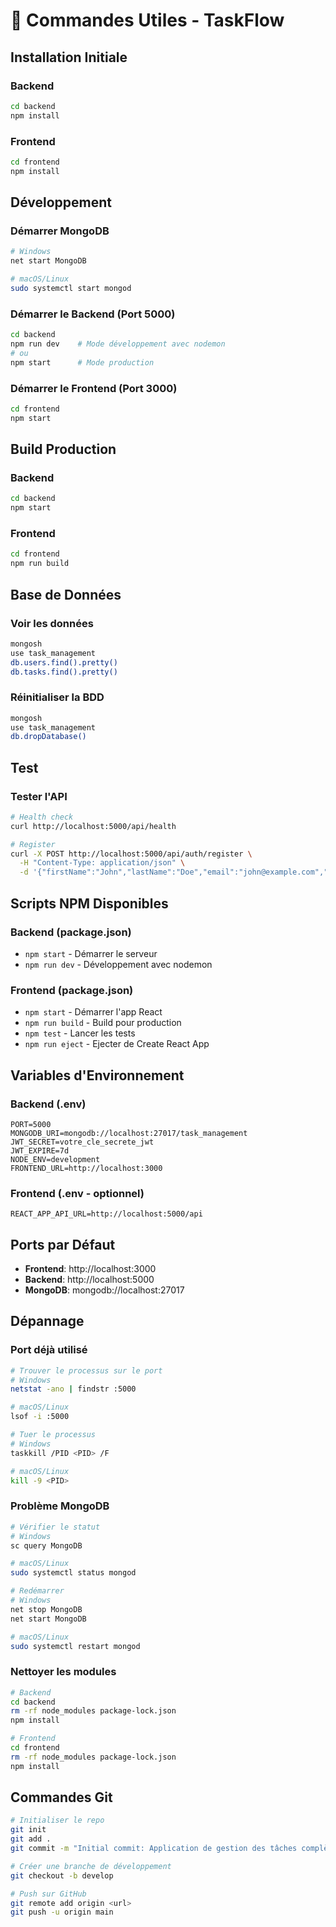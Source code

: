 # 🚀 Commandes Utiles - TaskFlow

## Installation Initiale

### Backend
```bash
cd backend
npm install
```

### Frontend
```bash
cd frontend
npm install
```

## Développement

### Démarrer MongoDB
```bash
# Windows
net start MongoDB

# macOS/Linux
sudo systemctl start mongod
```

### Démarrer le Backend (Port 5000)
```bash
cd backend
npm run dev    # Mode développement avec nodemon
# ou
npm start      # Mode production
```

### Démarrer le Frontend (Port 3000)
```bash
cd frontend
npm start
```

## Build Production

### Backend
```bash
cd backend
npm start
```

### Frontend
```bash
cd frontend
npm run build
```

## Base de Données

### Voir les données
```bash
mongosh
use task_management
db.users.find().pretty()
db.tasks.find().pretty()
```

### Réinitialiser la BDD
```bash
mongosh
use task_management
db.dropDatabase()
```

## Test

### Tester l'API
```bash
# Health check
curl http://localhost:5000/api/health

# Register
curl -X POST http://localhost:5000/api/auth/register \
  -H "Content-Type: application/json" \
  -d '{"firstName":"John","lastName":"Doe","email":"john@example.com","password":"password123"}'
```

## Scripts NPM Disponibles

### Backend (package.json)
- `npm start` - Démarrer le serveur
- `npm run dev` - Développement avec nodemon

### Frontend (package.json)
- `npm start` - Démarrer l'app React
- `npm run build` - Build pour production
- `npm test` - Lancer les tests
- `npm run eject` - Ejecter de Create React App

## Variables d'Environnement

### Backend (.env)
```env
PORT=5000
MONGODB_URI=mongodb://localhost:27017/task_management
JWT_SECRET=votre_cle_secrete_jwt
JWT_EXPIRE=7d
NODE_ENV=development
FRONTEND_URL=http://localhost:3000
```

### Frontend (.env - optionnel)
```env
REACT_APP_API_URL=http://localhost:5000/api
```

## Ports par Défaut
- **Frontend**: http://localhost:3000
- **Backend**: http://localhost:5000
- **MongoDB**: mongodb://localhost:27017

## Dépannage

### Port déjà utilisé
```bash
# Trouver le processus sur le port
# Windows
netstat -ano | findstr :5000

# macOS/Linux
lsof -i :5000

# Tuer le processus
# Windows
taskkill /PID <PID> /F

# macOS/Linux
kill -9 <PID>
```

### Problème MongoDB
```bash
# Vérifier le statut
# Windows
sc query MongoDB

# macOS/Linux
sudo systemctl status mongod

# Redémarrer
# Windows
net stop MongoDB
net start MongoDB

# macOS/Linux
sudo systemctl restart mongod
```

### Nettoyer les modules
```bash
# Backend
cd backend
rm -rf node_modules package-lock.json
npm install

# Frontend
cd frontend
rm -rf node_modules package-lock.json
npm install
```

## Commandes Git

```bash
# Initialiser le repo
git init
git add .
git commit -m "Initial commit: Application de gestion des tâches complète"

# Créer une branche de développement
git checkout -b develop

# Push sur GitHub
git remote add origin <url>
git push -u origin main
```

